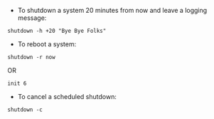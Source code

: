 * To shutdown a system 20 minutes from now and leave a logging message:
```
shutdown -h +20 "Bye Bye Folks"
```

* To reboot a system:
```
shutdown -r now
```

OR

```
init 6
```

* To cancel a scheduled shutdown:
```
shutdown -c
```
